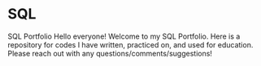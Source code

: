 # SQL
SQL Portfolio
Hello everyone! Welcome to my SQL Portfolio. Here is a repository for codes I have written, practiced on, and used for education. Please reach out with any questions/comments/suggestions!
